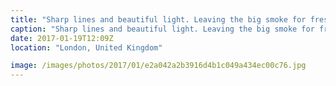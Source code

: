 ```yaml
---
title: "Sharp lines and beautiful light. Leaving the big smoke for fresh air and greenery."
caption: "Sharp lines and beautiful light. Leaving the big smoke for fresh air and greenery."
date: 2017-01-19T12:09Z
location: "London, United Kingdom"

image: /images/photos/2017/01/e2a042a2b3916d4b1c049a434ec00c76.jpg
---
```

